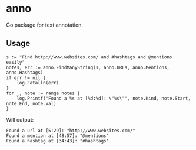 # anno
Go package for text annotation.

## Usage

```
s := "Find http://www.websites.com/ and #hashtags and @mentions easily"
notes, err := anno.FindManyString(s, anno.URLs, anno.Mentions, anno.Hashtags)
if err != nil {
	log.Fatalln(err)
}
for _, note := range notes {
	log.Printf("Found a %s at [%d:%d]: \"%s\"", note.Kind, note.Start, note.End, note.Val)
}
```

Will output:

```
Found a url at [5:29]: "http://www.websites.com/"
Found a mention at [48:57]: "@mentions"
Found a hashtag at [34:43]: "#hashtags"
```
